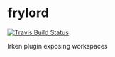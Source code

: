 # frylord

[![Travis Build Status](https://img.shields.io/travis/iceddev/frylord/master.svg?label=travis&style=flat-square)](https://travis-ci.org/iceddev/frylord)

Irken plugin exposing workspaces
